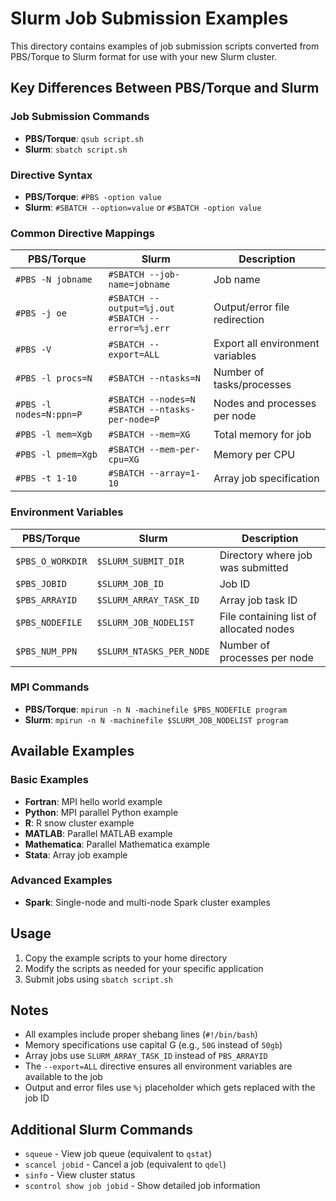 # Slurm Job Submission Examples

This directory contains examples of job submission scripts converted from PBS/Torque to Slurm format for use with your new Slurm cluster.

## Key Differences Between PBS/Torque and Slurm

### Job Submission Commands
- **PBS/Torque**: `qsub script.sh`
- **Slurm**: `sbatch script.sh`

### Directive Syntax
- **PBS/Torque**: `#PBS -option value`
- **Slurm**: `#SBATCH --option=value` or `#SBATCH -option value`

### Common Directive Mappings

| PBS/Torque | Slurm | Description |
|------------|-------|-------------|
| `#PBS -N jobname` | `#SBATCH --job-name=jobname` | Job name |
| `#PBS -j oe` | `#SBATCH --output=%j.out`<br>`#SBATCH --error=%j.err` | Output/error file redirection |
| `#PBS -V` | `#SBATCH --export=ALL` | Export all environment variables |
| `#PBS -l procs=N` | `#SBATCH --ntasks=N` | Number of tasks/processes |
| `#PBS -l nodes=N:ppn=P` | `#SBATCH --nodes=N`<br>`#SBATCH --ntasks-per-node=P` | Nodes and processes per node |
| `#PBS -l mem=Xgb` | `#SBATCH --mem=XG` | Total memory for job |
| `#PBS -l pmem=Xgb` | `#SBATCH --mem-per-cpu=XG` | Memory per CPU |
| `#PBS -t 1-10` | `#SBATCH --array=1-10` | Array job specification |

### Environment Variables

| PBS/Torque | Slurm | Description |
|------------|-------|-------------|
| `$PBS_O_WORKDIR` | `$SLURM_SUBMIT_DIR` | Directory where job was submitted |
| `$PBS_JOBID` | `$SLURM_JOB_ID` | Job ID |
| `$PBS_ARRAYID` | `$SLURM_ARRAY_TASK_ID` | Array job task ID |
| `$PBS_NODEFILE` | `$SLURM_JOB_NODELIST` | File containing list of allocated nodes |
| `$PBS_NUM_PPN` | `$SLURM_NTASKS_PER_NODE` | Number of processes per node |

### MPI Commands
- **PBS/Torque**: `mpirun -n N -machinefile $PBS_NODEFILE program`
- **Slurm**: `mpirun -n N -machinefile $SLURM_JOB_NODELIST program`

## Available Examples

### Basic Examples
- **Fortran**: MPI hello world example
- **Python**: MPI parallel Python example
- **R**: R snow cluster example
- **MATLAB**: Parallel MATLAB example
- **Mathematica**: Parallel Mathematica example
- **Stata**: Array job example

### Advanced Examples
- **Spark**: Single-node and multi-node Spark cluster examples

## Usage

1. Copy the example scripts to your home directory
2. Modify the scripts as needed for your specific application
3. Submit jobs using `sbatch script.sh`

## Notes

- All examples include proper shebang lines (`#!/bin/bash`)
- Memory specifications use capital G (e.g., `50G` instead of `50gb`)
- Array jobs use `SLURM_ARRAY_TASK_ID` instead of `PBS_ARRAYID`
- The `--export=ALL` directive ensures all environment variables are available to the job
- Output and error files use `%j` placeholder which gets replaced with the job ID

## Additional Slurm Commands

- `squeue` - View job queue (equivalent to `qstat`)
- `scancel jobid` - Cancel a job (equivalent to `qdel`)
- `sinfo` - View cluster status
- `scontrol show job jobid` - Show detailed job information 